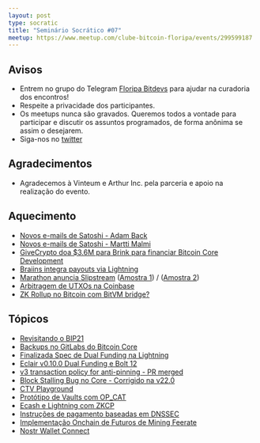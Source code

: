 ```yaml
---
layout: post
type: socratic
title: "Seminário Socrático #07"
meetup: https://www.meetup.com/clube-bitcoin-floripa/events/299599187
---
```


## Avisos

- Entrem no grupo do Telegram [Floripa Bitdevs](https://t.me/+NX48UXH0WVZiZTIx) para ajudar na curadoria dos encontros!
- Respeite a privacidade dos participantes. 
- Os meetups nunca são gravados. Queremos todos a vontade para participar e discutir os assuntos programados, de forma anônima se assim o desejarem.
- Siga-nos no [twitter](https://twitter.com/floripabitdevs)

## Agradecimentos

- Agradecemos à Vinteum e Arthur Inc. pela parceria e apoio na realização do evento.

## Aquecimento

* [Novos e-mails de Satoshi - Adam Back](https://bitcoinmagazine.com/technical/bitcoin-adam-backs-complete-emails-satoshi-nakamoto)
* [Novos e-mails de Satoshi - Martti Malmi](https://mmalmi.github.io/satoshi/)
* [GiveCrypto doa $3.6M para Brink para financiar Bitcoin Core Development](https://twitter.com/bitcoinbrink/status/1758544229721120870)
* [Braiins integra payouts via Lightning](https://twitter.com/BraiinsMining/status/1760319741560856983)
* [Marathon anuncia Slipstream](https://ir.mara.com/news-events/press-releases/detail/1343/marathon-digital-holdings-launches-slipstream) ([Amostra 1](https://twitter.com/mononautical/status/1760746059956187414)) / ([Amostra 2](https://twitter.com/mononautical/status/1760746059956187414))
* [Arbitragem de UTXOs na Coinbase](https://twitter.com/mononautical/status/1758262223456162279)
* [ZK Rollup no Bitcoin com BitVM bridge?](https://twitter.com/citrea_xyz/status/1754883284893356368)

## Tópicos

* [Revisitando o BIP21](https://delvingbitcoin.org/t/revisiting-bip21/630)
* [Backups no GitLabs do Bitcoin Core](https://delvingbitcoin.org/t/revisiting-bip21/630)
* [Finalizada Spec de Dual Funding na Lightning](https://github.com/lightning/bolts/pull/851)
* [Eclair v0.10.0 Dual Funding e Bolt 12](https://github.com/ACINQ/eclair/blob/master/docs/release-notes/eclair-v0.10.0.md)
* [v3 transaction policy for anti-pinning - PR merged](https://github.com/bitcoin/bitcoin/pull/28948)
* [Block Stalling Bug no Core - Corrigido na v22.0](https://delvingbitcoin.org/t/block-stalling-issue-in-core-prior-to-v22-0/499)
* [CTV Playground](https://ctv.ursus.camp)
* [Protótipo de Vaults com OP_CAT](https://delvingbitcoin.org/t/basic-vault-prototype-using-op-cat/576)
* [Ecash e Lightning com ZKCP](https://delvingbitcoin.org/t/ecash-and-lightning-via-zkcp/586)
* [Instruções de pagamento baseadas em DNSSEC](https://delvingbitcoin.org/t/human-readable-bitcoin-payment-instructions/542/)
* [Implementação Onchain de Futuros de Mining Feerate](https://delvingbitcoin.org/t/an-onchain-implementation-of-mining-feerate-futures/547)
* [Nostr Wallet Connect](https://blog.getalby.com/scaling-bitcoin-apps/)
